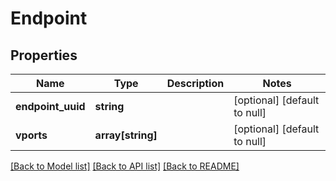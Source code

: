 # Endpoint

## Properties
Name | Type | Description | Notes
------------ | ------------- | ------------- | -------------
**endpoint_uuid** | **string** |  | [optional] [default to null]
**vports** | **array[string]** |  | [optional] [default to null]

[[Back to Model list]](../README.md#documentation-for-models) [[Back to API list]](../README.md#documentation-for-api-endpoints) [[Back to README]](../README.md)


